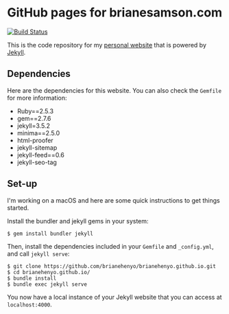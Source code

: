 # GitHub pages for brianesamson.com

[![Build Status](https://travis-ci.com/brianehenyo/brianehenyo.github.io.svg?branch=master)](https://travis-ci.com/brianehenyo/brianehenyo.github.io)

This is the code repository for my [personal website](https://brianesamson.com/) that is powered by [Jekyll](https://jekyllrb.com/). 

## Dependencies

Here are the dependencies for this website. You can also check the `Gemfile` for more
information: 

- Ruby==2.5.3
- gem==2.7.6
- jekyll=3.5.2
- minima==2.5.0
- html-proofer
- jekyll-sitemap
- jekyll-feed==0.6
- jekyll-seo-tag

## Set-up

I'm working on a macOS and here are some quick instructions to get things started.

Install the bundler and jekyll gems in your system:

```
$ gem install bundler jekyll
```

Then, install the dependencies included in your `Gemfile` and `_config.yml`, and call `jekyll serve`:

```
$ git clone https://github.com/brianehenyo/brianehenyo.github.io.git 
$ cd brianehenyo.github.io/
$ bundle install
$ bundle exec jekyll serve
```

You now have a local instance of your Jekyll website that you can access at `localhost:4000`.
